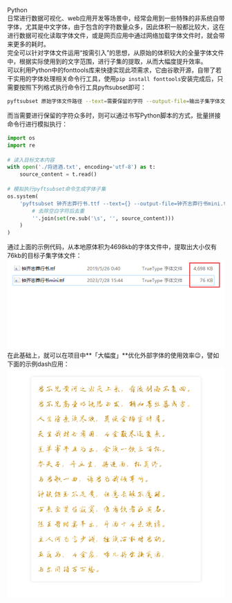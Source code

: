 Python<br />日常进行数据可视化、web应用开发等场景中，经常会用到一些特殊的非系统自带字体，尤其是中文字体，由于包含的字符数量众多，因此体积一般都比较大，这在进行数据可视化读取字体文件，或是网页应用中通过网络加载字体文件时，就会带来更多的耗时。<br />完全可以针对字体文件运用“按需引入”的思想，从原始的体积较大的全量字体文件中，根据实际使用到的文字范围，进行子集的提取，从而大幅度提升效率。<br />可以利用Python中的fonttools库来快捷实现此项需求，它由谷歌开源，自带了若干实用的字体处理相关命令行工具，使用`pip install fonttools`安装完成后，只需要按照下列格式执行命令行工具pyftsubset即可：
```bash
pyftsubset 原始字体文件路径 --text=需要保留的字符 --output-file=输出子集字体文件路径
```
而当需要进行保留的字符众多时，则可以通过书写Python脚本的方式，批量拼接命令行进行模拟执行：
```python
import os
import re

# 读入目标文本内容
with open('./将进酒.txt', encoding='utf-8') as t:
    source_content = t.read()

# 模拟执行pyftsubset命令生成字体子集
os.system(
    'pyftsubset 钟齐志莽行书.ttf --text={} --output-file=钟齐志莽行书mini.ttf'.format(
        # 去除空白字符后去重
        ''.join(set(re.sub('\s', '', source_content)))
    )
)
```
通过上面的示例代码，从本地原体积为4698kb的字体文件中，提取出大小仅有76kb的目标子集字体文件：<br />![](./img/1692278625837-6fe551f6-4d8f-442e-b46c-da8a33e11ab4.png)<br />在此基础上，就可以在项目中**「大幅度」**优化外部字体的使用效率😉，譬如下面的示例dash应用：<br />![](./img/1692278625867-7476edc1-f8b0-40ff-966e-f407aa66d7e2.png)
